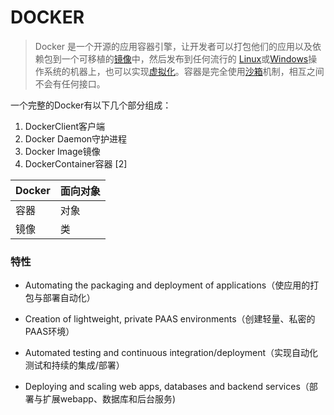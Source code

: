 # DOCKER

> Docker 是一个开源的应用容器引擎，让开发者可以打包他们的应用以及依赖包到一个可移植的[镜像](https://baike.baidu.com/item/镜像/1574)中，然后发布到任何流行的 [Linux](https://baike.baidu.com/item/Linux)或[Windows](https://baike.baidu.com/item/Windows/165458)操作系统的机器上，也可以实现[虚拟化](https://baike.baidu.com/item/虚拟化/547949)。容器是完全使用[沙箱](https://baike.baidu.com/item/沙箱/393318)机制，相互之间不会有任何接口。



一个完整的Docker有以下几个部分组成：

1. DockerClient客户端
2. Docker Daemon守护进程
3. Docker Image镜像
4. DockerContainer容器 [2] 



| Docker | 面向对象 |
| ------ | -------- |
| 容器   | 对象     |
| 镜像   | 类       |



### 特性

- Automating the packaging and deployment of applications（使应用的打包与部署自动化）

- Creation of lightweight, private PAAS environments（创建轻量、私密的PAAS环境）

- Automated testing and continuous integration/deployment（实现自动化测试和持续的集成/部署）

- Deploying and scaling web apps, databases and backend services（部署与扩展webapp、数据库和后台服务)

  



